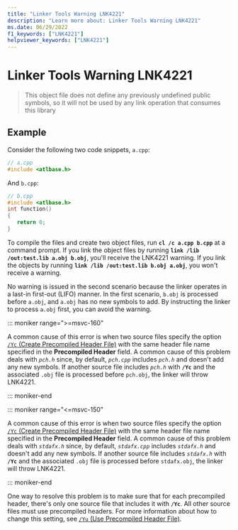 ```yaml
---
title: "Linker Tools Warning LNK4221"
description: "Learn more about: Linker Tools Warning LNK4221"
ms.date: 06/29/2022
f1_keywords: ["LNK4221"]
helpviewer_keywords: ["LNK4221"]
---
```

# Linker Tools Warning LNK4221

> This object file does not define any previously undefined public symbols, so it will not be used by any link operation that consumes this library

## Example

Consider the following two code snippets, `a.cpp`:

```cpp
// a.cpp
#include <atlbase.h>
```

And `b.cpp`:

```cpp
// b.cpp
#include <atlbase.h>
int function()
{
   return 0;
}
```

To compile the files and create two object files, run **`cl /c a.cpp b.cpp`** at a command prompt. If you link the object files by running **`link /lib /out:test.lib a.obj b.obj`**, you'll receive the LNK4221 warning. If you link the objects by running **`link /lib /out:test.lib b.obj a.obj`**, you won't receive a warning.

No warning is issued in the second scenario because the linker operates in a last-in first-out (LIFO) manner. In the first scenario, `b.obj` is processed before `a.obj`, and `a.obj` has no new symbols to add. By instructing the linker to process `a.obj` first, you can avoid the warning.

::: moniker range=">=msvc-160"

A common cause of this error is when two source files specify the option [`/Yc` (Create Precompiled Header File)](../../build/reference/yc-create-precompiled-header-file.md) with the same header file name specified in the **Precompiled Header** field. A common cause of this problem deals with *`pch.h`* since, by default, *`pch.cpp`* includes *`pch.h`* and doesn't add any new symbols. If another source file includes *`pch.h`* with **`/Yc`** and the associated `.obj` file is processed before `pch.obj`, the linker will throw LNK4221.

::: moniker-end

::: moniker range="<=msvc-150"

A common cause of this error is when two source files specify the option [`/Yc` (Create Precompiled Header File)](../../build/reference/yc-create-precompiled-header-file.md) with the same header file name specified in the **Precompiled Header** field. A common cause of this problem deals with *`stdafx.h`* since, by default, *`stdafx.cpp`* includes *`stdafx.h`* and doesn't add any new symbols. If another source file includes *`stdafx.h`* with **`/Yc`** and the associated `.obj` file is processed before `stdafx.obj`, the linker will throw LNK4221.

::: moniker-end

One way to resolve this problem is to make sure that for each precompiled header, there's only one source file that includes it with **`/Yc`**. All other source files must use precompiled headers. For more information about how to change this setting, see [`/Yu` (Use Precompiled Header File)](../../build/reference/yu-use-precompiled-header-file.md).
